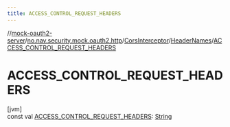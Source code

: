 ```yaml
---
title: ACCESS_CONTROL_REQUEST_HEADERS
---
```

//[mock-oauth2-server](../../../../index.html)/[no.nav.security.mock.oauth2.http](../../index.html)/[CorsInterceptor](../index.html)/[HeaderNames](index.html)/[ACCESS_CONTROL_REQUEST_HEADERS](-a-c-c-e-s-s_-c-o-n-t-r-o-l_-r-e-q-u-e-s-t_-h-e-a-d-e-r-s.html)



# ACCESS_CONTROL_REQUEST_HEADERS



[jvm]\
const val [ACCESS_CONTROL_REQUEST_HEADERS](-a-c-c-e-s-s_-c-o-n-t-r-o-l_-r-e-q-u-e-s-t_-h-e-a-d-e-r-s.html): [String](https://kotlinlang.org/api/latest/jvm/stdlib/kotlin/-string/index.html)




